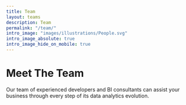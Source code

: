 ```yaml
---
title: Team
layout: teams
description: Team
permalink: "/team/"
intro_image: "images/illustrations/People.svg"
intro_image_absolute: true
intro_image_hide_on_mobile: true
---
```


# Meet The Team

Our team of experienced developers and BI consultants can assist your business through every step of its data analytics evolution.
